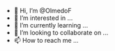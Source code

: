 - 👋 Hi, I’m @OlmedoF
- 👀 I’m interested in ...
- 🌱 I’m currently learning ...
- 💞️ I’m looking to collaborate on ...
- 📫 How to reach me ...

<!---
OlmedoF/OlmedoF is a ✨ special ✨ repository because its `README.md` (this file) appears on your GitHub profile.
You can click the Preview link to take a look at your changes.
--->
